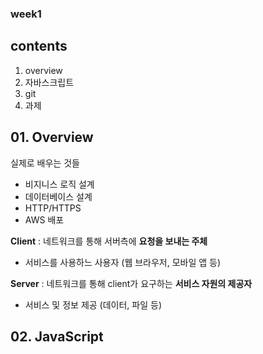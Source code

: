 
### week1

## contents
01. overview
02. 자바스크립트
03. git
04. 과제

## 01. Overview

실제로 배우는 것들
 - 비지니스 로직 설계
 - 데이터베이스 설계
 - HTTP/HTTPS
 - AWS 배포
 
**Client** : 네트워크를 통해 서버측에 **요청을 보내는 주체**
 - 서비스를 사용하느 사용자 (웹 브라우저, 모바일 앱 등)
 
**Server** : 네트워크를 통해 client가 요구하는 **서비스 자원의 제공자**
 - 서비스 및 정보 제공 (데이터, 파일 등)

## 02. JavaScript

